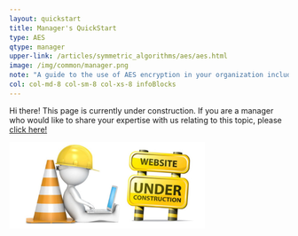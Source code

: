 ```yaml
---
layout: quickstart
title: Manager's QuickStart
type: AES
qtype: manager
upper-link: /articles/symmetric_algorithms/aes/aes.html
image: /img/common/manager.png
note: "A guide to the use of AES encryption in your organization including a discussion of standards."
col: col-md-8 col-sm-8 col-xs-8 infoBlocks
---
```

Hi there! This page is currently under construction. If you are a manager who would like to share your expertise with us relating to this topic, please <a href="CONTRIBUTING-template.md">click here!</a>

<img src="/img/common/under_construction.jpg" style="width:70%;height:70%;" alt="under construction image">
